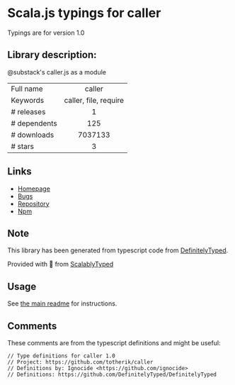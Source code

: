 
# Scala.js typings for caller

Typings are for version 1.0

## Library description:
@substack's caller.js as a module

|                    |                 |
| ------------------ | :-------------: |
| Full name          | caller |
| Keywords           | caller, file, require |
| # releases         | 1 |
| # dependents       | 125 |
| # downloads        | 7037133 |
| # stars            | 3 |

## Links
- [Homepage](https://github.com/totherik/caller)
- [Bugs](https://github.com/totherik/caller/issues)
- [Repository](https://github.com/totherik/caller)
- [Npm](https://www.npmjs.com/package/caller)
    


## Note
This library has been generated from typescript code from [DefinitelyTyped](https://definitelytyped.org).

Provided with :purple_heart: from [ScalablyTyped](https://github.com/oyvindberg/ScalablyTyped)

## Usage
See [the main readme](../../readme.md) for instructions.

## Comments

These comments are from the typescript definitions and might be useful:
```
// Type definitions for caller 1.0
// Project: https://github.com/totherik/caller
// Definitions by: Ignocide <https://github.com/ignocide>
// Definitions: https://github.com/DefinitelyTyped/DefinitelyTyped

```

